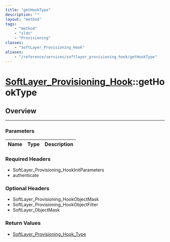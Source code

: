 ```yaml
---
title: "getHookType"
description: ""
layout: "method"
tags:
    - "method"
    - "sldn"
    - "Provisioning"
classes:
    - "SoftLayer_Provisioning_Hook"
aliases:
    - "/reference/services/softlayer_provisioning_hook/getHookType"
---
```

# [SoftLayer_Provisioning_Hook](/reference/services/SoftLayer_Provisioning_Hook)::getHookType




## Overview 


-----

### Parameters 
|Name | Type | Description |
| --- | --- | --- |


### Required Headers
* SoftLayer_Provisioning_HookInitParameters
* authenticate


### Optional Headers
* SoftLayer_Provisioning_HookObjectMask
* SoftLayer_Provisioning_HookObjectFilter
* SoftLayer_ObjectMask

### Return Values
* <a href='/reference/datatypes/SoftLayer_Provisioning_Hook_Type'>SoftLayer_Provisioning_Hook_Type </a>




